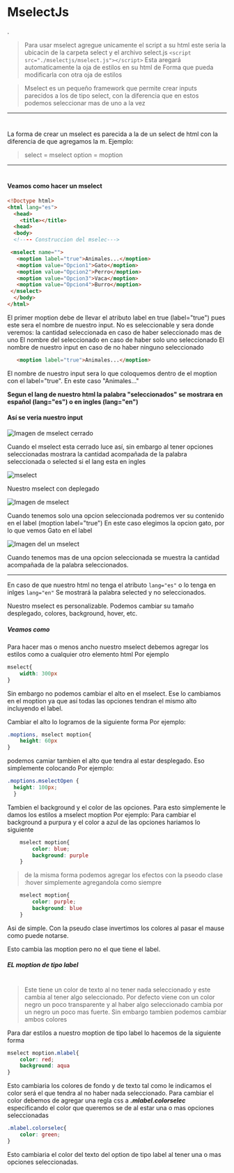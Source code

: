 # MselectJs
  .

> Para usar mselect agregue unicamente el script a su html
> este seria la ubicacin de la carpeta select y el archivo
> select.js `<script src="./mselectjs/mselect.js"></script>`
> Esta aregará automaticamente la oja de estilos en su html de
> Forma que pueda modificarla con otra oja de estilos


> Mselect es un pequeño framework que permite crear inputs parecidos
> a los de tipo select, con la diferencia que en estos podemos
> seleccionar mas de uno a la vez
___
#
#
#

La forma de crear un mselect es parecida a la de un select de html
con la diferencia de que agregamos la m. Ejemplo:
> select = mselect
> option = moption
___
#
#### Veamos como hacer un mselect
```html
<!Doctype html>
<html lang="es">
  <head>
    <title></title>
  <head>
  <body>
  <!---- Construccion del mselec--->

 <mselect name="">
   <moption label="true">Animales...</moption>
   <moption value="Opcion1">Gato</moption>
   <moption value="Opcion2">Perro</moption>
   <moption value="Opcion3">Vaca</moption>
   <moption value="Opcion4">Burro</moption>
 </mselect>
  </body>
</html>
```

El primer moption debe de llevar el atributo label en true (label="true") pues este sera el nombre de nuestro input.
No es seleccionable y sera donde veremos:
la cantidad seleccionada en caso de haber seleccionado mas de uno
El nombre del seleccionado en caso de haber solo uno seleccionado
El nombre de nuestro input en caso de no haber ninguno seleccionado

```html
   <moption label="true">Animales...</moption>
```
El nombre de nuestro input sera lo que coloquemos dentro de el moption con el label="true". En este caso  "Animales..."

**Segun el lang de nuestro html la palabra "seleccionados" se mostrara en español (lang="es") o en ingles (lang="en")**
#### Así se veria nuestro input
![Imagen de mselect cerrado](https://www.mediafire.com/convkey/20ba/vl8bwegzjdjsbq1zg.jpg "Mselect cerrado")

Cuando el mselect esta cerrado luce así, sin embargo al tener opciones seleccionadas mostrara la cantidad acompañada de la palabra seleccionada o selected si el lang esta en ingles

![mselect](https://www.mediafire.com/convkey/9776/imh6qmq9fcdtgm3zg.jpg "Mselect abierto 0 seleccionados")

Nuestro mselect con deplegado

![Imagen de mselect](https://www.mediafire.com/convkey/49c4/56qzow6yzptlpi0zg.jpg "Uno seleccionadp")

Cuando tenemos solo una opcion seleccionada podremos ver su contenido en el label (moption label="true")
En este caso elegimos la opcion gato, por lo que vemos Gato en el label

![Imagen del un mselect](https://www.mediafire.com/convkey/b001/68nh0kzifzw62d4zg.jpg "dos seleccionados")

Cuando tenemos mas de una opcion seleccionada se muestra la cantidad acompañada de la palabra seleccionados.
___

En caso de que nuestro html no tenga el atributo `lang="es"` o lo tenga en inlges `lang="en"`
Se mostrará la palabra selected y no seleccionados.

Nuestro mselect es personalizable. Podemos cambiar su tamaño desplegado, colores, background, hover, etc.

##### Veamos como

Para hacer mas o menos ancho nuestro mselect debemos agregar los estilos como a cualquier otro elemento html
Por ejemplo
```css
mselect{
    width: 300px
}
```
Sin embargo no podemos cambiar el alto en el mselect. Ese lo cambiamos en el moption ya que así todas las opciones tendran el mismo alto incluyendo el label.

Cambiar el alto lo logramos de la siguiente forma
Por ejemplo:
```css
.moptions, mselect moption{
    height: 60px
}
```

podemos camiar tambien el alto que tendra al estar desplegado. Eso simplemente colocando
Por ejemplo:
```css
.moptions.mselectOpen {
  height: 100px;
  }
```

Tambien el background y el color de las opciones.
Para esto simplemente le damos los estilos a mselect moption
Por ejemplo: Para cambiar el background a purpura y el color a azul de las opciones hariamos lo siguiente

```css
    mselect moption{
        color: blue;
        background: purple
    }
```
> de la misma forma podemos agregar los efectos con la pseodo clase :hover
> simplemente agregandola como siempre
```css
    mselect moption{
        color: purple;
        background: blue
    }
```
Asi de simple. Con la pseudo clase invertimos los colores al pasar el mause como puede notarse.

Esto cambia las moption pero no el que tiene el label.

##### EL moption de tipo label
#
#

> Este tiene un color de texto al no tener nada seleccionado y este
> cambia al tener algo seleccionado. Por defecto viene con un color
> negro un poco transparente y al haber algo seleccionado cambia por
> un negro un poco mas fuerte. Sin embargo tambien podemos cambiar
> ambos colores

Para dar estilos a nuestro moption de tipo label lo hacemos de la siguiente forma
```css
mselect moption.mlabel{
    color: red;
    background: aqua
}
```
Esto cambiaria los colores de fondo y de texto tal como le indicamos
el color será el que tendra al no haber nada seleccionado. Para cambiar el color debemos de agregar una regla css a ***.mlabel.colorselec*** especificando el color que queremos se de al estar una o mas opciones seleccionadas

```css
.mlabel.colorselec{
    color: green;
}
```
Esto cambiaria el color del texto del option de tipo label al tener una o mas opciones seleccionadas.
